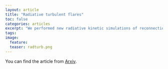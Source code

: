 ```yaml
---
layout: article
title: "Radiative turbulent flares"
toc: false
categories: articles
excerpt: "We performed new radiative kinetic simulations of reconnection-mediated turbulent flares - these flares are a new way to energize plasmas around neutron stars and black holes."
tags: 
image:
  feature: 
  teaser: radturb.png
---
```



You can find the article from [Arxiv](https://arxiv.org/abs/2012.03043).


